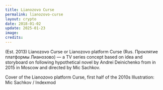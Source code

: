 ```yaml
---
title: Lianozovo Curse
permalink: lianozovo-curse
layout: crypto
date: 2018-01-02
update: 2025-01-23
image:
credits:
---
```


(Est. 2013) Lianozovo Curse or Lianozovo platform Curse (Rus. Проклятие платформы Лианозово) — a TV series concept based on idea and storyboard on following hypothetical novel by Andrei Deinichenko from in 2015 in Moscow and directed by Miс Sachkov.


Cover of the Lianozovo platform Curse, first half of the 2010s
Illustration: Mic Sachkov / Indexmod
